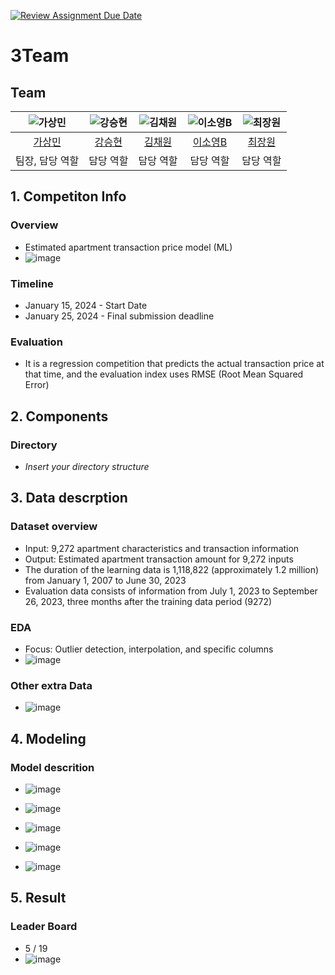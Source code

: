 [![Review Assignment Due Date](https://classroom.github.com/assets/deadline-readme-button-24ddc0f5d75046c5622901739e7c5dd533143b0c8e959d652212380cedb1ea36.svg)](https://classroom.github.com/a/g6ZC_OOE)
# 3Team 

## Team

| ![가상민](https://avatars.githubusercontent.com/u/156163982?v=4) | ![강승현](https://avatars.githubusercontent.com/u/156163982?v=4) | ![김채원](https://avatars.githubusercontent.com/u/156163982?v=4) | ![이소영B](https://avatars.githubusercontent.com/u/156163982?v=4) | ![최장원](https://avatars.githubusercontent.com/u/156163982?v=4) |
| :--------------------------------------------------------------: | :--------------------------------------------------------------: | :--------------------------------------------------------------: | :--------------------------------------------------------------: | :--------------------------------------------------------------: |
|            [가상민]((https://github.com/3minka))             |            [강승현](https://github.com/UpstageAILab)             |            [김채원](https://github.com/UpstageAILab)             |            [이소영B](https://github.com/UpstageAILab)             |            [최장원](https://github.com/UpstageAILab)             |
|                            팀장, 담당 역할                             |                            담당 역할                             |                            담당 역할                             |                            담당 역할                             |                            담당 역할                             |

## 1. Competiton Info

### Overview

- Estimated apartment transaction price model (ML)
- ![image](https://github.com/UpstageAILab/upstage-ml-regression-03/assets/55490349/3312a8eb-a0f0-4883-936e-85d7a8ab5d19)


### Timeline

- January 15, 2024 - Start Date
- January 25, 2024 - Final submission deadline

### Evaluation

- It is a regression competition that predicts the actual transaction price at that time, and the evaluation index uses RMSE (Root Mean Squared Error)

## 2. Components

### Directory

- _Insert your directory structure_

## 3. Data descrption

### Dataset overview

- Input: 9,272 apartment characteristics and transaction information
- Output: Estimated apartment transaction amount for 9,272 inputs
- The duration of the learning data is 1,118,822 (approximately 1.2 million) from January 1, 2007 to June 30, 2023
- Evaluation data consists of information from July 1, 2023 to September 26, 2023, three months after the training data period (9272)
  
### EDA

- Focus: Outlier detection, interpolation, and specific columns
- ![image](https://github.com/UpstageAILab/upstage-ml-regression-03/assets/55490349/2057f97a-bfa5-44ed-bb60-fe3010adea91)
### Other extra Data

- ![image](https://github.com/UpstageAILab/upstage-ml-regression-03/assets/55490349/c4b5d211-7fb1-452a-8c40-e1307f62bea0)

## 4. Modeling

### Model descrition

- ![image](https://github.com/UpstageAILab/upstage-ml-regression-03/assets/55490349/8b915f58-1f96-4890-9ef8-e9ea75aca68c)

- ![image](https://github.com/UpstageAILab/upstage-ml-regression-03/assets/55490349/023661de-aeef-4fe8-82f4-53941ba15801)
- ![image](https://github.com/UpstageAILab/upstage-ml-regression-03/assets/55490349/d6c8ddba-5a1c-471a-8078-df15fc5d8afd)
- ![image](https://github.com/UpstageAILab/upstage-ml-regression-03/assets/55490349/359f062a-2a3a-4920-acea-2de727c76f9b)
- ![image](https://github.com/UpstageAILab/upstage-ml-regression-03/assets/55490349/831020de-932f-468f-8b73-c1bc0ef2d5f3)


## 5. Result

### Leader Board

- 5 / 19
- ![image](https://github.com/UpstageAILab/upstage-ml-regression-03/assets/55490349/9f865c50-7065-479d-b478-9395dc685799)


